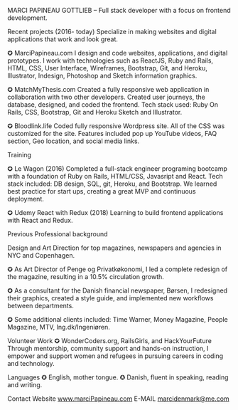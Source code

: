 MARCI PAPINEAU GOTTLIEB – Full stack developer with a focus on frontend development.

Recent projects (2016- today)
Specialize in making websites and digital applications that work and look great.

✪ MarciPapineau.com
I design and code websites, applications, and digital prototypes. I work with technologies such as ReactJS, Ruby and Rails, HTML, CSS, User Interface, Wireframes, Bootstrap, Git, and Heroku, Illustrator, Indesign, Photoshop and Sketch information graphics.

✪ MatchMyThesis.com
Created a fully responsive web application in collaboration with two other developers. Created user journeys, the database, designed, and coded the frontend. Tech stack used: Ruby On Rails, CSS, Bootstrap, Git and Heroku Sketch and Illustrator.

✪ Bloodlink.life
Coded fully responsive Wordpress site. All of the CSS was customized for the site. Features included pop up YouTube videos, FAQ section, Geo location, and social media links.

Training

✪ Le Wagon (2016)
Completed a full-stack engineer programing bootcamp with a foundation of Ruby on Rails, HTML/CSS, Javasript and React. Tech stack included: DB design, SQL, git, Heroku, and Bootstrap.
We learned best practice for start ups, creating a great MVP and continuous deployment.

✪ Udemy React with Redux (2018) Learning to build frontend applications with React and Redux.

Previous Professional background

Design and Art Direction for top magazines, newspapers and agencies in NYC and Copenhagen.

✪ As Art Director of Penge og Privatkøkonomi, I led a complete redesign of the magazine, resulting in a
10.5% circulation growth.

✪ As a consultant for the Danish financial newspaper, Børsen, I redesigned their graphics, created a style guide, and implemented new workflows between departments.

✪ Some additional clients included: Time Warner, Money Magazine, People Magazine, MTV, Ing.dk/Ingeniøren.

Volunteer Work
✪ WonderCoders.org, RailsGirls, and HackYourFuture
Through mentorship, community support and hands-on instruction, I empower and support women and refugees in pursuing careers in coding and technology.

Languages
✪ English, mother tongue. ✪ Danish, fluent in speaking, reading and writing.

Contact
Website www.marciPapineau.com
E-MAIL marcidenmark@me.com

